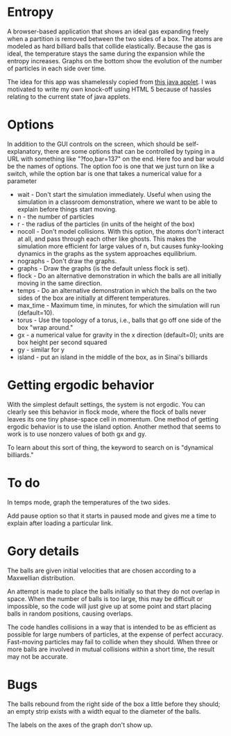 Entropy
=======

A browser-based application that shows an ideal gas expanding freely
when a partition is removed between the two sides of a box.
The atoms are modeled as hard billiard balls that collide elastically.
Because the gas is ideal, the temperature stays the same during the expansion
while the entropy increases.
Graphs on the bottom show the evolution of the number of particles
in each side over time.

The idea for this app was shamelessly copied from
[this java applet](http://stp.clarku.edu/simulations/approachtoequilibrium/index.html).
I was motivated to write my own knock-off using HTML 5 because of hassles relating to
the current state of java applets.

Options
=======

In addition to the GUI controls on the screen, which should be self-explanatory,
there are some options that can be controlled by typing in a URL with something
like "?foo,bar=137" on the end. Here foo and bar would be the names of options.
The option foo is one that we just turn on like a switch, while the option bar
is one that takes a numerical value for a parameter

* wait - Don't start the simulation immediately. Useful when using the simulation in a classroom
          demonstration, where we want to be able to explain before things start moving.
* n - the number of particles
* r - the radius of the particles (in units of the height of the box)
* nocoll - Don't model collisions. With this option, the atoms don't interact
           at all, and pass through each other like ghosts. This makes the
           simulation more efficient for large values of n, but causes funky-looking
           dynamics in the graphs as the system approaches equilibrium.
* nographs - Don't draw the graphs.
* graphs - Draw the graphs (is the default unless flock is set).
* flock - Do an alternative demonstration in which the balls are all initially moving in the same direction.
* temps - Do an alternative demonstration in which the balls on the two sides of the box are initially
           at different temperatures.
* max_time - Maximum time, in minutes, for which the simulation will run (default=10).
* torus - Use the topology of a torus, i.e., balls that go off one side of the box "wrap around."
* gx - a numerical value for gravity in the x direction (default=0); units are box height per second squared
* gy - similar for y
* island - put an island in the middle of the box, as in Sinai's billiards

Getting ergodic behavior
========================
With the simplest default settings, the system is not ergodic. You can clearly see this
behavior in flock mode, where the flock of balls never leaves its one tiny phase-space
cell in momentum. One method of getting ergodic behavior is to use the island option.
Another method that seems to work is to use nonzero values of both gx and gy.

To learn about this sort of thing, the keyword to search on is "dynamical billiards."

To do
=====
In temps mode, graph the temperatures of the two sides.

Add pause option so that it starts in paused mode and gives me a time to explain after
loading a particular link.

Gory details
============

The balls are given initial velocities that are chosen according to a Maxwellian
distribution.

An attempt is made to place the balls initially so that they do not overlap in space.
When the number of balls is too large, this may be difficult or impossible, so the
code will just give up at some point and start placing balls in random positions,
causing overlaps.

The code handles collisions in a way that is intended to be as efficient as possible
for large numbers of particles, at the expense of perfect accuracy.
Fast-moving particles may fail to collide when they should.
When three or more balls are involved in mutual collisions within a short time, the
result may not be accurate.

Bugs
====
The balls rebound from the right side of the box a little before they should;
an empty strip exists with a width equal to the diameter of the balls.

The labels on the axes of the graph don't show up.
